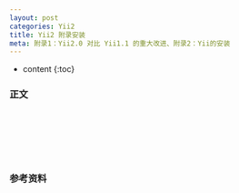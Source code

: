 ```yaml
---
layout: post
categories: Yii2
title: Yii2 附录安装
meta: 附录1：Yii2.0 对比 Yii1.1 的重大改进、附录2：Yii的安装
---
```

* content
{:toc}

### 正文




<br/><br/><br/><br/><br/>
### 参考资料


